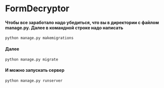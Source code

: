 # FormDecryptor
#### Чтобы все заработало надо убедиться, что вы в директории с файлом manage.py. Далее в командной строке надо написать 
```python manage.py makemigrations```
#### Далее
```python manage.py migrate```
#### И можно запускать сервер
```python manage.py runserver```
